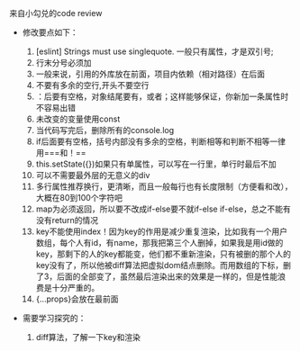 来自小勾兑的code review

* 修改要点如下：
    1. [eslint] Strings must use singlequote.
    一般只有属性，才是双引号;
    2. 行末分号必须加
    3. 一般来说，引用的外库放在前面，项目内依赖（相对路径）在后面
    4. 不要有多余的空行,开头不要空行
    5. ：后要有空格，对象结尾要有，或者；这样能够保证，你新加一条属性时不容易出错
    6. 未改变的变量使用const
    7. 当代码写完后，删除所有的console.log
    8. if后面要有空格，括号内部没有多余的空格，判断相等和判断不相等一律用===和！==
    9. this.setState({})如果只有单属性，可以写在一行里，单行时最后不加
    10. 可以不需要最外层的无意义的div
    11. 多行属性推荐换行，更清晰，而且一般每行也有长度限制（方便看和改），大概在80到100个字符吧
    12. map为必须返回，所以要不改成if-else要不就if-else if-else，总之不能有没有return的情况
    13. key不能使用index！因为key的作用是减少重复渲染，比如我有一个用户数组，每个人有id，有name，那我把第三个人删掉，如果我是用id做的key，那剩下的人的key都能变，他们都不重新渲染，只有被删的那个人的key没有了，所以他被diff算法把虚拟dom结点删除。而用数组的下标，删了3，后面的全部变了，虽然最后渲染出来的效果是一样的，但是性能浪费是十分严重的。
    14. {...props}会放在最前面


* 需要学习探究的：
    1. diff算法，了解一下key和渲染